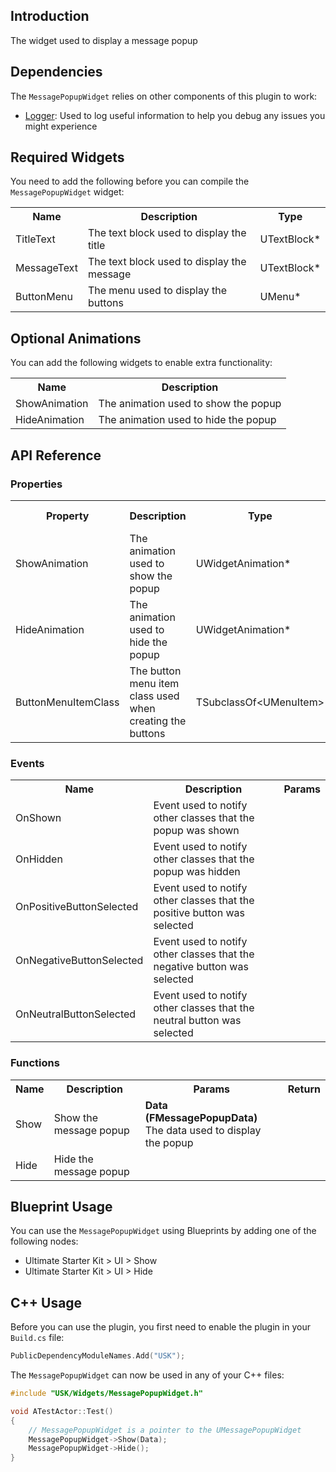 ## Introduction
The widget used to display a message popup

## Dependencies
The <code>MessagePopupWidget</code> relies on other components of this plugin to work:
<ul>
	<li><a href="../logger">Logger</a>: Used to log useful information to help you debug any issues you might experience</li>
</ul>

## Required Widgets
You need to add the following before you can compile the <code>MessagePopupWidget</code> widget:
<table>
	<tr>
		<th>Name</th>
		<th>Description</th>
		<th>Type</th>
	</tr>
	<tr>
		<td>TitleText</td>
		<td>The text block used to display the title</td>
		<td>UTextBlock*</td>
	</tr>
	<tr>
		<td>MessageText</td>
		<td>The text block used to display the message</td>
		<td>UTextBlock*</td>
	</tr>
	<tr>
		<td>ButtonMenu</td>
		<td>The menu used to display the buttons</td>
		<td>UMenu*</td>
	</tr>
</table>

## Optional Animations
You can add the following widgets to enable extra functionality:
<table>
	<tr>
		<th>Name</th>
		<th>Description</th>
	</tr>
	<tr>
		<td>ShowAnimation</td>
		<td>The animation used to show the popup</td>
	</tr>
	<tr>
		<td>HideAnimation</td>
		<td>The animation used to hide the popup</td>
	</tr>
</table>

## API Reference
### Properties
<table>
	<tr>
		<th>Property</th>
		<th>Description</th>
		<th>Type</th>
		<th>Default Value</th>
	</tr>
	<tr>
		<td>ShowAnimation</td>
		<td>The animation used to show the popup</td>
		<td>UWidgetAnimation*</td>
		<td><code>nullptr</code></td>
	</tr>
	<tr>
		<td>HideAnimation</td>
		<td>The animation used to hide the popup</td>
		<td>UWidgetAnimation*</td>
		<td><code>nullptr</code></td>
	</tr>
	<tr>
		<td>ButtonMenuItemClass</td>
		<td>The button menu item class used when creating the buttons</td>
		<td>TSubclassOf&lt;UMenuItem&gt;</td>
		<td></td>
	</tr>
</table>

### Events
<table>
	<tr>
		<th>Name</th>
		<th>Description</th>
		<th>Params</th>
	</tr>
	<tr>
		<td>OnShown</td>
		<td>Event used to notify other classes that the popup was shown</td>
		<td></td>
	</tr>
	<tr>
		<td>OnHidden</td>
		<td>Event used to notify other classes that the popup was hidden</td>
		<td></td>
	</tr>
	<tr>
		<td>OnPositiveButtonSelected</td>
		<td>Event used to notify other classes that the positive button was selected</td>
		<td></td>
	</tr>
	<tr>
		<td>OnNegativeButtonSelected</td>
		<td>Event used to notify other classes that the negative button was selected</td>
		<td></td>
	</tr>
	<tr>
		<td>OnNeutralButtonSelected</td>
		<td>Event used to notify other classes that the neutral button was selected</td>
		<td></td>
	</tr>
</table>

### Functions
<table>
	<tr>
		<th>Name</th>
		<th>Description</th>
		<th>Params</th>
		<th>Return</th>
	</tr>
	<tr>
		<td>Show</td>
		<td>Show the message popup</td>
		<td><strong>Data (FMessagePopupData)</strong><br/>The data used to display the popup</td>
		<td></td>
	</tr>
	<tr>
		<td>Hide</td>
		<td>Hide the message popup</td>
		<td></td>
		<td></td>
	</tr>
</table>

## Blueprint Usage
You can use the <code>MessagePopupWidget</code> using Blueprints by adding one of the following nodes:
<ul>
	<li>Ultimate Starter Kit > UI > Show</li>
	<li>Ultimate Starter Kit > UI > Hide</li>
</ul>

## C++ Usage
Before you can use the plugin, you first need to enable the plugin in your <code>Build.cs</code> file:
```c++
PublicDependencyModuleNames.Add("USK");
```

The <code>MessagePopupWidget</code> can now be used in any of your C++ files:
```c++
#include "USK/Widgets/MessagePopupWidget.h"

void ATestActor::Test()
{
	// MessagePopupWidget is a pointer to the UMessagePopupWidget
	MessagePopupWidget->Show(Data);
	MessagePopupWidget->Hide();
}
```

